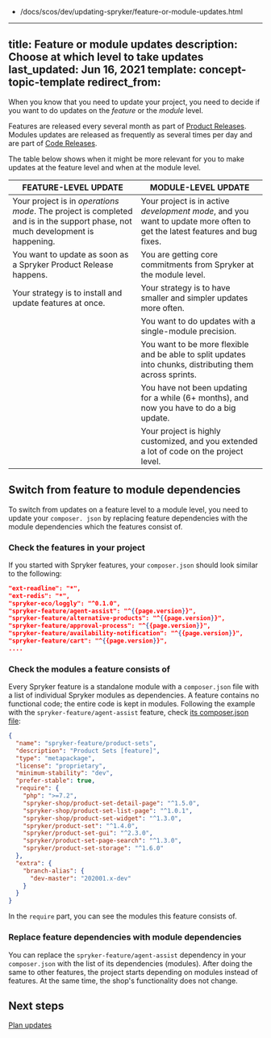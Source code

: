   - /docs/scos/dev/updating-spryker/feature-or-module-updates.html
---
title: Feature or module updates
description: Choose at which level to take updates
last_updated: Jun 16, 2021
template: concept-topic-template
redirect_from:
---

When you know that you need to update your project, you need to decide if you want to do updates on the *feature* or the *module* level.

Features are released every several month as part of [Product Releases](/docs/scos/user/intro-to-spryker/spryker-release-process.html#product-releases). Modules updates are released as frequently as several times per day and are part of [Code Releases](/docs/scos/user/intro-to-spryker/spryker-release-process.html#atomic-code-releases).

The table below shows when it might be more relevant for you to make updates at the feature level and when at the module level.

| FEATURE-LEVEL UPDATE | MODULE-LEVEL UPDATE |
| --- | --- |
| Your project is in *operations mode*. The project is completed and is in the support phase, not much development is happening. | Your project is in active *development mode*, and you want to update more often to get the latest features and bug fixes. |
| You want to update as soon as a Spryker Product Release happens. | You are getting core commitments from Spryker at the module level. |
| Your strategy is to install and update features at once. | Your strategy is to have smaller and simpler updates more often. |
|  | You want to do updates with a single-module precision. |
|  | You want to be more flexible and be able to split updates into chunks, distributing them across sprints. |
|  | You have not been updating for a while (6+ months), and now you have to do a big update. |
|  | Your project is highly customized, and you extended a lot of code on the project level. |

## Switch from feature to module dependencies

To switch from updates on a feature level to a module level, you need to update your `composer. json` by replacing feature dependencies with the module dependencies which the features consist of.

### Check the features in your project

If you started with Spryker features, your `composer.json` should look similar to the following:

```json
"ext-readline": "*",
"ext-redis": "*",
"spryker-eco/loggly": "^0.1.0",
"spryker-feature/agent-assist": "^{{page.version}}",
"spryker-feature/alternative-products": "^{{page.version}}",
"spryker-feature/approval-process": "^{{page.version}}",
"spryker-feature/availability-notification": "^{{page.version}}",
"spryker-feature/cart": "^{{page.version}}",
....
```

### Check the modules a feature consists of

Every Spryker feature is a standalone module with a `composer.json` file with a list of individual Spryker modules as dependencies. A feature contains no functional code; the entire code is kept in modules.
Following the example with the `spryker-feature/agent-assist` feature, check [its composer.json file](https://github.com/spryker-feature/product-sets/blob/master/composer.json):

```json
{
  "name": "spryker-feature/product-sets",
  "description": "Product Sets [feature]",
  "type": "metapackage",
  "license": "proprietary",
  "minimum-stability": "dev",
  "prefer-stable": true,
  "require": {
    "php": ">=7.2",
    "spryker-shop/product-set-detail-page": "^1.5.0",
    "spryker-shop/product-set-list-page": "^1.0.1",
    "spryker-shop/product-set-widget": "^1.3.0",
    "spryker/product-set": "^1.4.0",
    "spryker/product-set-gui": "^2.3.0",
    "spryker/product-set-page-search": "^1.3.0",
    "spryker/product-set-storage": "^1.6.0"
  },
  "extra": {
    "branch-alias": {
      "dev-master": "202001.x-dev"
    }
  }
}
```

In the `require` part, you can see the modules this feature consists of.

### Replace feature dependencies with module dependencies

You can replace the `spryker-feature/agent-assist` dependency in your `composer.json` with the list of its dependencies (modules). After doing the same to other features, the project starts depending on modules instead of features. At the same time, the shop's functionality does not change.

## Next steps

[Plan updates](/docs/scos/dev/updating-spryker/plan-updates.html)
